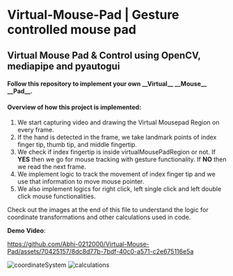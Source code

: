 # Virtual-Mouse-Pad | Gesture controlled mouse pad
## Virtual Mouse Pad & Control using OpenCV, mediapipe and pyautogui

<h4>Follow this repository to implement your own __Virtual__ __Mouse__ __Pad__.</h4>

<h4>Overview of how this project is implemented:</h4>

1. We start capturing video and drawing the Virtual Mousepad Region on every frame.
2. If the hand is detected in the frame, we take landmark points of index finger tip, thumb tip, and middle fingertip.
3. We check if index fingertip is inside virtualMousePadRegion or not. If __YES__ then we go for mouse tracking with gesture functionality. If __NO__ then we read the next frame.
4. We implement logic to track the movement of index finger tip and we use that information to move mouse pointer.
5. We also implement logics for right click, left single click and left double click mouse functionalities.

Check out the images at the end of this file to understand the logic for coordinate transformations and other calculations used in code.

__Demo__ __Video__:



https://github.com/Abhi-0212000/Virtual-Mouse-Pad/assets/70425157/8dc8d77b-7bdf-40c0-a571-c2e675116e5a



![coordinateSystem](https://github.com/Abhi-0212000/Virtual-Mouse-Pad/assets/70425157/7f696034-298d-4893-87e3-73de260b4723)
![calculations](https://github.com/Abhi-0212000/Virtual-Mouse-Pad/assets/70425157/75bb3542-bbcf-4475-ada1-4f7f69ea9c81)



